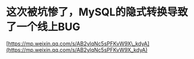 # 这次被坑惨了，MySQL的隐式转换导致了一个线上BUG

[https://mp.weixin.qq.com/s/AB2ylqNc5sPFKvW9X\_kdyA](https://mp.weixin.qq.com/s/AB2ylqNc5sPFKvW9X_kdyA)



